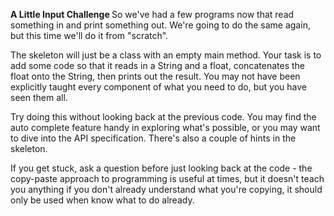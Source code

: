 <b> A Little Input Challenge </b>
So we've had a few programs now that read something in and print something out. We're going to do the same again, but this time we'll do it from "scratch".

The skeleton will just be a class with an empty main method. Your task is to add some code so that it reads in a String and a float, concatenates the float onto the String, then prints out the result. You may not have been explicitly taught every component of what you need to do, but you have seen them all.

Try doing this without looking back at the previous code. You may find the auto complete feature handy in exploring what's possible, or you may want to dive into the API specification. There's also a couple of hints in the skeleton.

If you get stuck, ask a question before just looking back at the code - the copy-paste approach to programming is useful at times, but it doesn't teach you anything if you don't already understand what you're copying, it should only be used when know what to do already.